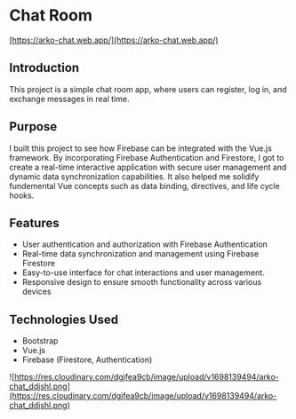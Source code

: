 # Chat Room
[https://arko-chat.web.app/](https://arko-chat.web.app/)
## Introduction
This project is a simple chat room app, where users can register, log in, and exchange messages in real time.

## Purpose
I built this project to see how Firebase can be integrated with the Vue.js framework. By incorporating Firebase Authentication and Firestore, I got to create a real-time interactive application with secure user management and dynamic data synchronization capabilities. It also helped me solidify fundemental Vue concepts such as data binding, directives, and life cycle hooks. 

## Features
- User authentication and authorization with Firebase Authentication
- Real-time data synchronization and management using Firebase Firestore
- Easy-to-use interface for chat interactions and user management.
- Responsive design to ensure smooth functionality across various devices

## Technologies Used
- Bootstrap
- Vue.js
- Firebase (Firestore, Authentication)

![https://res.cloudinary.com/dgjfea9cb/image/upload/v1698139494/arko-chat_ddjshl.png](https://res.cloudinary.com/dgjfea9cb/image/upload/v1698139494/arko-chat_ddjshl.png)
